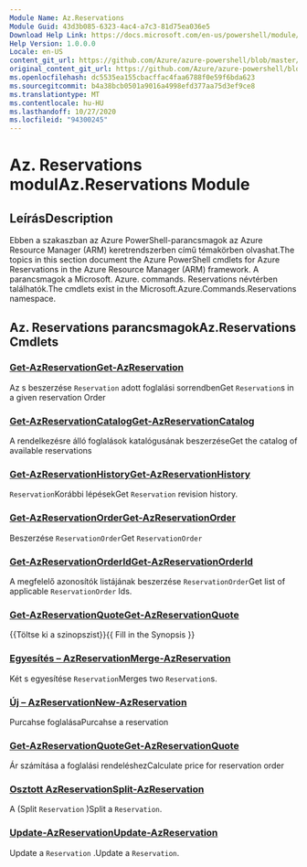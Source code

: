 ```yaml
---
Module Name: Az.Reservations
Module Guid: 43d3b085-6323-4ac4-a7c3-81d75ea036e5
Download Help Link: https://docs.microsoft.com/en-us/powershell/module/az.reservations
Help Version: 1.0.0.0
Locale: en-US
content_git_url: https://github.com/Azure/azure-powershell/blob/master/src/Reservations/Reservations/help/Az.Reservations.md
original_content_git_url: https://github.com/Azure/azure-powershell/blob/master/src/Reservations/Reservations/help/Az.Reservations.md
ms.openlocfilehash: dc5535ea155cbacffac4faa6788f0e59f6bda623
ms.sourcegitcommit: b4a38bcb0501a9016a4998efd377aa75d3ef9ce8
ms.translationtype: MT
ms.contentlocale: hu-HU
ms.lasthandoff: 10/27/2020
ms.locfileid: "94300245"
---
```

# <span data-ttu-id="a12fa-101">Az. Reservations modul</span><span class="sxs-lookup"><span data-stu-id="a12fa-101">Az.Reservations Module</span></span>
## <span data-ttu-id="a12fa-102">Leírás</span><span class="sxs-lookup"><span data-stu-id="a12fa-102">Description</span></span>
<span data-ttu-id="a12fa-103">Ebben a szakaszban az Azure PowerShell-parancsmagok az Azure Resource Manager (ARM) keretrendszerben című témakörben olvashat.</span><span class="sxs-lookup"><span data-stu-id="a12fa-103">The topics in this section document the Azure PowerShell cmdlets for Azure Reservations in the Azure Resource Manager (ARM) framework.</span></span> <span data-ttu-id="a12fa-104">A parancsmagok a Microsoft. Azure. commands. Reservations névtérben találhatók.</span><span class="sxs-lookup"><span data-stu-id="a12fa-104">The cmdlets exist in the Microsoft.Azure.Commands.Reservations namespace.</span></span>

## <span data-ttu-id="a12fa-105">Az. Reservations parancsmagok</span><span class="sxs-lookup"><span data-stu-id="a12fa-105">Az.Reservations Cmdlets</span></span>
### [<span data-ttu-id="a12fa-106">Get-AzReservation</span><span class="sxs-lookup"><span data-stu-id="a12fa-106">Get-AzReservation</span></span>](Get-AzReservation.md)
<span data-ttu-id="a12fa-107">Az s beszerzése `Reservation` adott foglalási sorrendben</span><span class="sxs-lookup"><span data-stu-id="a12fa-107">Get `Reservation`s in a given reservation Order</span></span>

### [<span data-ttu-id="a12fa-108">Get-AzReservationCatalog</span><span class="sxs-lookup"><span data-stu-id="a12fa-108">Get-AzReservationCatalog</span></span>](Get-AzReservationCatalog.md)
<span data-ttu-id="a12fa-109">A rendelkezésre álló foglalások katalógusának beszerzése</span><span class="sxs-lookup"><span data-stu-id="a12fa-109">Get the catalog of available reservations</span></span>

### [<span data-ttu-id="a12fa-110">Get-AzReservationHistory</span><span class="sxs-lookup"><span data-stu-id="a12fa-110">Get-AzReservationHistory</span></span>](Get-AzReservationHistory.md)
<span data-ttu-id="a12fa-111">`Reservation`Korábbi lépések</span><span class="sxs-lookup"><span data-stu-id="a12fa-111">Get `Reservation` revision history.</span></span>

### [<span data-ttu-id="a12fa-112">Get-AzReservationOrder</span><span class="sxs-lookup"><span data-stu-id="a12fa-112">Get-AzReservationOrder</span></span>](Get-AzReservationOrder.md)
<span data-ttu-id="a12fa-113">Beszerzése `ReservationOrder`</span><span class="sxs-lookup"><span data-stu-id="a12fa-113">Get `ReservationOrder`</span></span>

### [<span data-ttu-id="a12fa-114">Get-AzReservationOrderId</span><span class="sxs-lookup"><span data-stu-id="a12fa-114">Get-AzReservationOrderId</span></span>](Get-AzReservationOrderId.md)
<span data-ttu-id="a12fa-115">A megfelelő azonosítók listájának beszerzése `ReservationOrder`</span><span class="sxs-lookup"><span data-stu-id="a12fa-115">Get list of applicable `ReservationOrder` Ids.</span></span>

### [<span data-ttu-id="a12fa-116">Get-AzReservationQuote</span><span class="sxs-lookup"><span data-stu-id="a12fa-116">Get-AzReservationQuote</span></span>](Get-AzReservationQuote.md)
<span data-ttu-id="a12fa-117">{{Töltse ki a szinopszist}}</span><span class="sxs-lookup"><span data-stu-id="a12fa-117">{{ Fill in the Synopsis }}</span></span>

### [<span data-ttu-id="a12fa-118">Egyesítés – AzReservation</span><span class="sxs-lookup"><span data-stu-id="a12fa-118">Merge-AzReservation</span></span>](Merge-AzReservation.md)
<span data-ttu-id="a12fa-119">Két s egyesítése `Reservation`</span><span class="sxs-lookup"><span data-stu-id="a12fa-119">Merges two `Reservation`s.</span></span>

### [<span data-ttu-id="a12fa-120">Új – AzReservation</span><span class="sxs-lookup"><span data-stu-id="a12fa-120">New-AzReservation</span></span>](New-AzReservation.md)
<span data-ttu-id="a12fa-121">Purcahse foglalása</span><span class="sxs-lookup"><span data-stu-id="a12fa-121">Purcahse a reservation</span></span>

### [<span data-ttu-id="a12fa-122">Get-AzReservationQuote</span><span class="sxs-lookup"><span data-stu-id="a12fa-122">Get-AzReservationQuote</span></span>](Get-AzReservationQuote.md)
<span data-ttu-id="a12fa-123">Ár számítása a foglalási rendeléshez</span><span class="sxs-lookup"><span data-stu-id="a12fa-123">Calculate price for reservation order</span></span>

### [<span data-ttu-id="a12fa-124">Osztott AzReservation</span><span class="sxs-lookup"><span data-stu-id="a12fa-124">Split-AzReservation</span></span>](Split-AzReservation.md)
<span data-ttu-id="a12fa-125">A (Split `Reservation` )</span><span class="sxs-lookup"><span data-stu-id="a12fa-125">Split a `Reservation`.</span></span>

### [<span data-ttu-id="a12fa-126">Update-AzReservation</span><span class="sxs-lookup"><span data-stu-id="a12fa-126">Update-AzReservation</span></span>](Update-AzReservation.md)
<span data-ttu-id="a12fa-127">Update a `Reservation` .</span><span class="sxs-lookup"><span data-stu-id="a12fa-127">Update a `Reservation`.</span></span>

